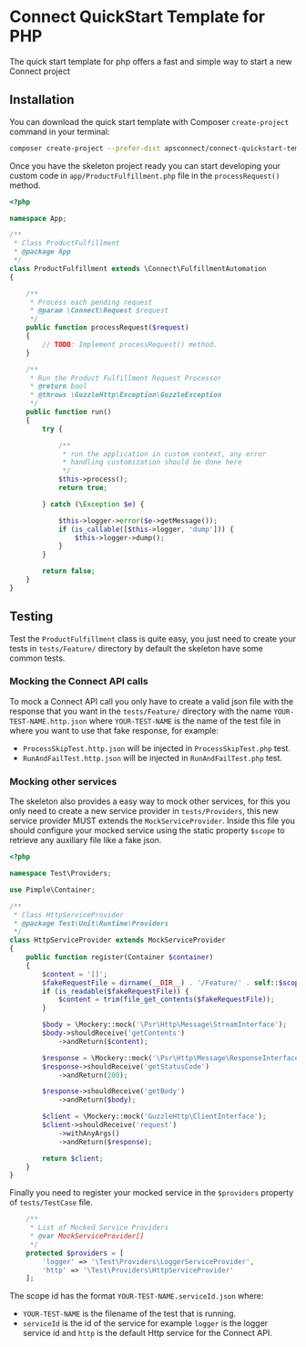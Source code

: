 # Connect QuickStart Template for PHP

The quick start template for php offers a fast and simple way to start a new Connect project

## Installation 

You can download the quick start template with Composer `create-project` command in your terminal:

```bash
composer create-project --prefer-dist apsconnect/connect-quickstart-template project-name
```

Once you have the skeleton project ready you can start developing your custom code 
in `app/ProductFulfillment.php` file in the `processRequest()` method.

```php
<?php

namespace App;

/**
 * Class ProductFulfillment
 * @package App
 */
class ProductFulfillment extends \Connect\FulfillmentAutomation
{

    /**
     * Process each pending request
     * @param \Connect\Request $request
     */
    public function processRequest($request)
    {
        // TODO: Implement processRequest() method.
    }

    /**
     * Run the Product Fulfillment Request Processor
     * @return bool
     * @throws \GuzzleHttp\Exception\GuzzleException
     */
    public function run()
    {
        try {

            /**
             * run the application in custom context, any error
             * handling customization should be done here
             */
            $this->process();
            return true;

        } catch (\Exception $e) {

            $this->logger->error($e->getMessage());
            if (is_callable([$this->logger, 'dump'])) {
                $this->logger->dump();
            }
        }

        return false;
    }
}
```

## Testing 

Test the `ProductFulfillment` class is quite easy, you just need to create your tests in `tests/Feature/` directory
by default the skeleton have some common tests.

### Mocking the Connect API calls

To mock a Connect API call you only have to create a valid json file with the response that you want in the `tests/Feature/` 
directory with the name `YOUR-TEST-NAME.http.json` where `YOUR-TEST-NAME` is the name of the test file in where you want to 
use that fake response, for example:

- `ProcessSkipTest.http.json` will be injected in `ProcessSkipTest.php` test.
- `RunAndFailTest.http.json` will be injected in `RunAndFailTest.php` test.

### Mocking other services

The skeleton also provides a easy way to mock other services, for this you only need to create a new service provider in
`tests/Providers`, this new service provider MUST extends the `MockServiceProvider`. Inside this file you should configure 
your mocked service using the static property `$scope` to retrieve any auxiliary file like a fake json.

```php
<?php

namespace Test\Providers;

use Pimple\Container;

/**
 * Class HttpServiceProvider
 * @package Test\Unit\Runtime\Providers
 */
class HttpServiceProvider extends MockServiceProvider
{
    public function register(Container $container)
    {
        $content = '[]';
        $fakeRequestFile = dirname(__DIR__) . '/Feature/' . self::$scope . '.json';
        if (is_readable($fakeRequestFile)) {
            $content = trim(file_get_contents($fakeRequestFile));
        }

        $body = \Mockery::mock('\Psr\Http\Message\StreamInterface');
        $body->shouldReceive('getContents')
            ->andReturn($content);

        $response = \Mockery::mock('\Psr\Http\Message\ResponseInterface');
        $response->shouldReceive('getStatusCode')
            ->andReturn(200);

        $response->shouldReceive('getBody')
            ->andReturn($body);

        $client = \Mockery::mock('GuzzleHttp\ClientInterface');
        $client->shouldReceive('request')
            ->withAnyArgs()
            ->andReturn($response);

        return $client;
    }
}
``` 

Finally you need to register your mocked service in the `$providers` property of `tests/TestCase` file.

```php
    /**
     * List of Mocked Service Providers
     * @var MockServiceProvider[]
     */
    protected $providers = [
        'logger' => '\Test\Providers\LoggerServiceProvider',
        'http' => '\Test\Providers\HttpServiceProvider'
    ];
```

The scope id has the format `YOUR-TEST-NAME.serviceId.json` where:

- `YOUR-TEST-NAME` is the filename of the test that is running.
- `serviceId` is the id of the service for example `logger` is the logger service id and `http` is the default Http service 
for the Connect API.


